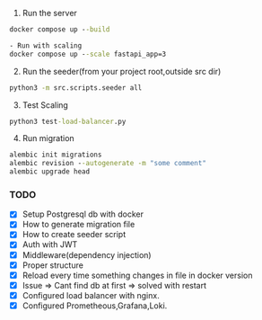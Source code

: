 1. Run the server

```cmd
docker compose up --build

- Run with scaling
docker compose up --scale fastapi_app=3
```

2. Run the seeder(from your project root,outside src dir)

```cmd
python3 -m src.scripts.seeder all
```

3. Test Scaling

```cmd
python3 test-load-balancer.py
```

4. Run migration

```cmd
alembic init migrations
alembic revision --autogenerate -m "some comment"
alembic upgrade head
```

### TODO

- [x] Setup Postgresql db with docker
- [x] How to generate migration file
- [x] How to create seeder script
- [x] Auth with JWT
- [x] Middleware(dependency injection)
- [x] Proper structure
- [x] Reload every time something changes in file in docker version
- [x] Issue ⇒ Cant find db at first => solved with restart
- [x] Configured load balancer with nginx.
- [x] Configured Prometheous,Grafana,Loki.
